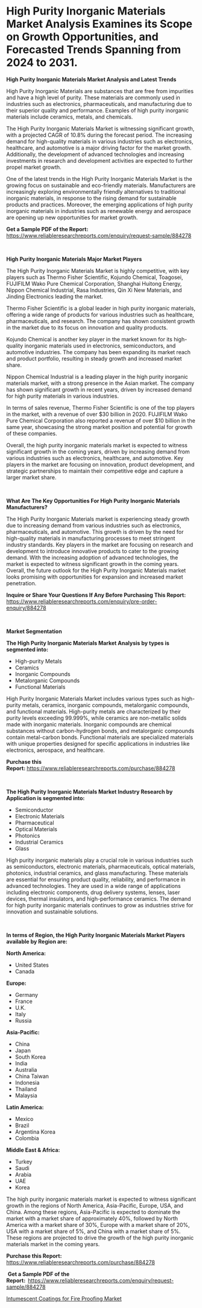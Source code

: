 <p><h1>High Purity Inorganic Materials Market Analysis Examines its Scope on Growth Opportunities, and Forecasted Trends Spanning from 2024 to 2031.</h1></p><p><strong>High Purity Inorganic Materials Market Analysis and Latest Trends</strong></p>
<p><p>High Purity Inorganic Materials are substances that are free from impurities and have a high level of purity. These materials are commonly used in industries such as electronics, pharmaceuticals, and manufacturing due to their superior quality and performance. Examples of high purity inorganic materials include ceramics, metals, and chemicals.</p><p>The High Purity Inorganic Materials Market is witnessing significant growth, with a projected CAGR of 10.8% during the forecast period. The increasing demand for high-quality materials in various industries such as electronics, healthcare, and automotive is a major driving factor for the market growth. Additionally, the development of advanced technologies and increasing investments in research and development activities are expected to further propel market growth.</p><p>One of the latest trends in the High Purity Inorganic Materials Market is the growing focus on sustainable and eco-friendly materials. Manufacturers are increasingly exploring environmentally friendly alternatives to traditional inorganic materials, in response to the rising demand for sustainable products and practices. Moreover, the emerging applications of high purity inorganic materials in industries such as renewable energy and aerospace are opening up new opportunities for market growth.</p></p>
<p><strong>Get a Sample PDF of the Report:&nbsp;</strong> <a href="https://www.reliableresearchreports.com/enquiry/request-sample/884278">https://www.reliableresearchreports.com/enquiry/request-sample/884278</a></p>
<p>&nbsp;</p>
<p><strong>High Purity Inorganic Materials Major Market Players</strong></p>
<p><p>The High Purity Inorganic Materials Market is highly competitive, with key players such as Thermo Fisher Scientific, Kojundo Chemical, Toagosei, FUJIFILM Wako Pure Chemical Corporation, Shanghai Huitong Energy, Nippon Chemical Industrial, Rasa Industries, Qin Xi New Materials, and Jinding Electronics leading the market.</p><p>Thermo Fisher Scientific is a global leader in high purity inorganic materials, offering a wide range of products for various industries such as healthcare, pharmaceuticals, and research. The company has shown consistent growth in the market due to its focus on innovation and quality products.</p><p>Kojundo Chemical is another key player in the market known for its high-quality inorganic materials used in electronics, semiconductors, and automotive industries. The company has been expanding its market reach and product portfolio, resulting in steady growth and increased market share.</p><p>Nippon Chemical Industrial is a leading player in the high purity inorganic materials market, with a strong presence in the Asian market. The company has shown significant growth in recent years, driven by increased demand for high purity materials in various industries.</p><p>In terms of sales revenue, Thermo Fisher Scientific is one of the top players in the market, with a revenue of over $30 billion in 2020. FUJIFILM Wako Pure Chemical Corporation also reported a revenue of over $10 billion in the same year, showcasing the strong market position and potential for growth of these companies.</p><p>Overall, the high purity inorganic materials market is expected to witness significant growth in the coming years, driven by increasing demand from various industries such as electronics, healthcare, and automotive. Key players in the market are focusing on innovation, product development, and strategic partnerships to maintain their competitive edge and capture a larger market share.</p></p>
<p>&nbsp;</p>
<p><strong>What Are The Key Opportunities For High Purity Inorganic Materials Manufacturers?</strong></p>
<p><p>The High Purity Inorganic Materials market is experiencing steady growth due to increasing demand from various industries such as electronics, pharmaceuticals, and automotive. This growth is driven by the need for high-quality materials in manufacturing processes to meet stringent industry standards. Key players in the market are focusing on research and development to introduce innovative products to cater to the growing demand. With the increasing adoption of advanced technologies, the market is expected to witness significant growth in the coming years. Overall, the future outlook for the High Purity Inorganic Materials market looks promising with opportunities for expansion and increased market penetration.</p></p>
<p><strong>Inquire or Share Your Questions If Any Before Purchasing This Report:</strong> <a href="https://www.reliableresearchreports.com/enquiry/pre-order-enquiry/884278">https://www.reliableresearchreports.com/enquiry/pre-order-enquiry/884278</a></p>
<p>&nbsp;</p>
<p><strong>Market Segmentation</strong></p>
<p><strong>The High Purity Inorganic Materials Market Analysis by types is segmented into:</strong></p>
<p><ul><li>High-purity Metals</li><li>Ceramics</li><li>Inorganic Compounds</li><li>Metalorganic Compounds</li><li>Functional Materials</li></ul></p>
<p><p>High Purity Inorganic Materials Market includes various types such as high-purity metals, ceramics, inorganic compounds, metalorganic compounds, and functional materials. High-purity metals are characterized by their purity levels exceeding 99.999%, while ceramics are non-metallic solids made with inorganic materials. Inorganic compounds are chemical substances without carbon-hydrogen bonds, and metalorganic compounds contain metal-carbon bonds. Functional materials are specialized materials with unique properties designed for specific applications in industries like electronics, aerospace, and healthcare.</p></p>
<p><strong>Purchase this Report:&nbsp;</strong><a href="https://www.reliableresearchreports.com/purchase/884278">https://www.reliableresearchreports.com/purchase/884278</a></p>
<p>&nbsp;</p>
<p><strong>The High Purity Inorganic Materials Market Industry Research by Application is segmented into:</strong></p>
<p><ul><li>Semiconductor</li><li>Electronic Materials</li><li>Pharmaceutical</li><li>Optical Materials</li><li>Photonics</li><li>Industrial Ceramics</li><li>Glass</li></ul></p>
<p><p>High purity inorganic materials play a crucial role in various industries such as semiconductors, electronic materials, pharmaceuticals, optical materials, photonics, industrial ceramics, and glass manufacturing. These materials are essential for ensuring product quality, reliability, and performance in advanced technologies. They are used in a wide range of applications including electronic components, drug delivery systems, lenses, laser devices, thermal insulators, and high-performance ceramics. The demand for high purity inorganic materials continues to grow as industries strive for innovation and sustainable solutions.</p></p>
<p>&nbsp;</p>
<p><strong>In terms of Region, the High Purity Inorganic Materials Market Players available by Region are:</strong></p>
<p>
    <p> <strong> North America: </strong>
        <ul>
            <li>United States</li>
            <li>Canada</li>
        </ul>
        </p> 
    <p> <strong> Europe: </strong>
        <ul>
            <li>Germany</li>
            <li>France</li>
            <li>U.K.</li>
            <li>Italy</li>
            <li>Russia</li>
        </ul>
        </p> 
    <p> <strong> Asia-Pacific: </strong>
        <ul>
            <li>China</li>
            <li>Japan</li>
            <li>South Korea</li>
            <li>India</li>
            <li>Australia</li>
            <li>China Taiwan</li>
            <li>Indonesia</li>
            <li>Thailand</li>
            <li>Malaysia</li>
        </ul>
        </p> 
    <p> <strong> Latin America: </strong>
        <ul>
            <li>Mexico</li>
            <li>Brazil</li>
            <li>Argentina Korea</li>
            <li>Colombia</li>
        </ul>
        </p> 
    <p> <strong> Middle East & Africa: </strong>
        <ul>
            <li>Turkey</li>
            <li>Saudi</li>
            <li>Arabia</li>
            <li>UAE</li>
            <li>Korea</li>
        </ul>
    </p>
    </p>
<p><p>The high purity inorganic materials market is expected to witness significant growth in the regions of North America, Asia-Pacific, Europe, USA, and China. Among these regions, Asia-Pacific is expected to dominate the market with a market share of approximately 40%, followed by North America with a market share of 30%, Europe with a market share of 20%, USA with a market share of 5%, and China with a market share of 5%. These regions are projected to drive the growth of the high purity inorganic materials market in the coming years.</p></p>
<p><strong>Purchase this Report: </strong><a href="https://www.reliableresearchreports.com/purchase/884278">https://www.reliableresearchreports.com/purchase/884278</a></p>
<p>&nbsp;<strong>Get a Sample PDF of the Report:&nbsp;&nbsp;</strong><a href="https://www.reliableresearchreports.com/enquiry/request-sample/884278">https://www.reliableresearchreports.com/enquiry/request-sample/884278</a></p>
<p><strong></strong></p>
<p><p><a href="https://carnation-joke-41f.notion.site/Global-Intumescent-Coatings-for-Fire-Proofing-Market-by-Types-Applications-and-Major-Players-with-fa97b7b87b074348949fa44d5f2534b4">Intumescent Coatings for Fire Proofing Market</a></p></p>